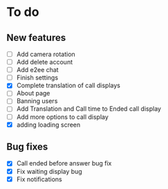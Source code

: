 # To do

## New features
- [ ] Add camera rotation
- [ ] Add delete account
- [ ] Add e2ee chat
- [ ] Finish settings
- [x] Complete translation of call displays
- [ ] About page
- [ ] Banning users
- [ ] Add Translation and Call time to Ended call display
- [ ] Add more options to call display
- [X] adding loading screen

## Bug fixes
- [X] Call ended before answer bug fix
- [X] Fix waiting display bug
- [X] Fix notifications
